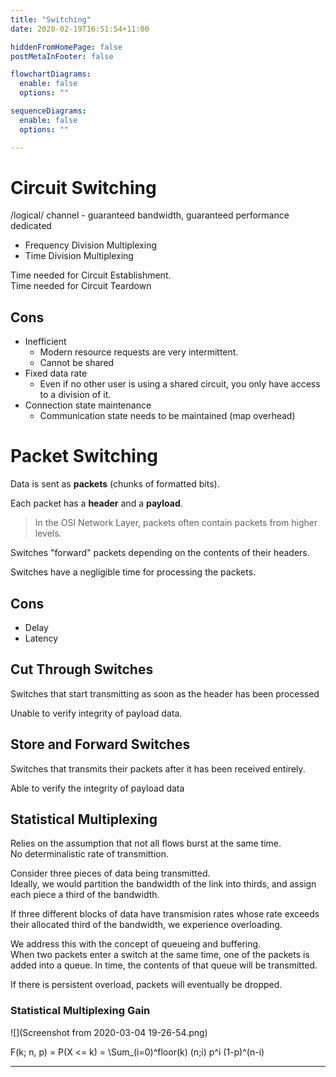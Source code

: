 ```yaml
---
title: "Switching"
date: 2020-02-19T16:51:54+11:00

hiddenFromHomePage: false
postMetaInFooter: false

flowchartDiagrams:
  enable: false
  options: ""

sequenceDiagrams: 
  enable: false
  options: ""

---
```


# Circuit Switching

/logical/ channel - guaranteed bandwidth, guaranteed performance
dedicated

* Frequency Division Multiplexing
* Time Division Multiplexing

Time needed for Circuit Establishment.  
Time needed for Circuit Teardown

## Cons

* Inefficient
  * Modern resource requests are very intermittent.
  * Cannot be shared
* Fixed data rate
  * Even if no other user is using a shared circuit, you only have access to a division of it.
* Connection state maintenance
  * Communication state needs to be maintained (map overhead)

# Packet Switching

Data is sent as **packets** (chunks of formatted bits).  

Each packet has a **header** and a **payload**.

> In the OSI Network Layer, packets often contain packets from higher levels.

Switches "forward" packets depending on the contents of their headers. 

Switches have a negligible time for processing the packets.

## Cons

* Delay
* Latency

## Cut Through Switches

Switches that start transmitting as soon as the header has been processed

Unable to verify integrity of payload data.

## Store and Forward Switches

Switches that transmits their packets after it has been received entirely.

Able to verify the integrity of payload data

## Statistical Multiplexing

Relies on the assumption that not all flows burst at the same time.  
No determinalistic rate of transmittion.  

<!-- No link resources are reserved in advance.   -->

Consider three pieces of data being transmitted.  
Ideally, we would partition the bandwidth of the link into thirds, and assign each piece a third of the bandwidth.  

If three different blocks of data have transmision rates whose rate exceeds their allocated third of the bandwidth, we experience overloading.  

We address this with the concept of queueing and buffering.  
When two packets enter a switch at the same time, one of the packets is added into a queue. In time, the contents of that queue will be transmitted.

If there is persistent overload, packets will eventually be dropped.

### Statistical Multiplexing Gain

![](Screenshot from 2020-03-04 19-26-54.png)

F(k; n, p) = P(X <= k) = \Sum_(i=0)^floor(k) (n;i) p^i (1-p)^(n-i)

---

<!-- # Providing circuit-like behaviour whilst using packet switching -->

